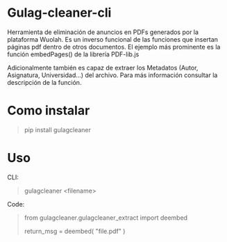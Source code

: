 # Gulag-cleaner-cli

Herramienta de eliminación de anuncios en PDFs generados por la plataforma Wuolah.
Es un inverso funcional de las funciones que insertan páginas pdf dentro de otros documentos. El ejemplo más prominente es la función embedPages() de la librería PDF-lib.js</br>

Adicionalmente también es capaz de extraer los Metadatos (Autor, Asignatura, Universidad...) del archivo. Para más información consultar la descripción de la función.</br>

# Como instalar</br>
>pip install gulagcleaner</br>

# Uso</br>
CLI:</br>
>gulagcleaner \<filename\></br>

Code:
>from gulagcleaner.gulagcleaner_extract import deembed
>
>return_msg = deembed( "file.pdf" )